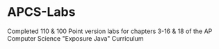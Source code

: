 # APCS-Labs

Completed 110 & 100 Point version labs for chapters 3-16 & 18 of the AP Computer Science "Exposure Java" Curriculum
